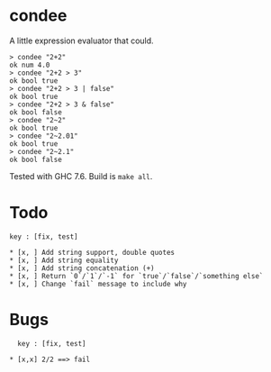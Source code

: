 # condee

A little expression evaluator that could.

```
> condee "2+2"
ok num 4.0
> condee "2+2 > 3"
ok bool true
> condee "2+2 > 3 | false"
ok bool true
> condee "2+2 > 3 & false"
ok bool false
> condee "2~2"
ok bool true
> condee "2~2.01"
ok bool true
> condee "2~2.1"
ok bool false
```

Tested with GHC 7.6. Build is `make all`.

# Todo

```
key : [fix, test]
```

```
* [x, ] Add string support, double quotes
* [x, ] Add string equality
* [x, ] Add string concatenation (+)
* [x, ] Return `0`/`1`/`-1` for `true`/`false`/`something else`
* [x, ] Change `fail` message to include why
```

# Bugs
```
  key : [fix, test]
  
* [x,x] 2/2 ==> fail
```
